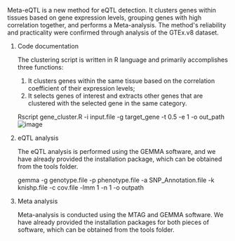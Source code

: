 Meta-eQTL is a new method for eQTL detection. It clusters genes within tissues based on gene expression levels, grouping genes with high correlation together, and performs a Meta-analysis. The method's reliability and practicality were confirmed through analysis of the GTEx.v8 dataset.

1. Code documentation
    
    The clustering script is written in R language and primarily accomplishes three functions: 
    1) It clusters genes within the same tissue based on the correlation coefficient of their expression levels; 
    2) It selects genes of interest and extracts other genes that are clustered with the selected gene in the same category.
    
    Rscript gene_cluster.R -i input.file -g target_gene -t 0.5 -e 1 -o out_path
   ![image](https://github.com/WHSmyself/Meta-eQTL/assets/43985955/c668b2ab-5af2-4c01-a83a-c175b66c3425)
2. eQTL analysis

   The eQTL analysis is performed using the GEMMA software, and we have already provided the installation package, which can be obtained from the tools folder.

   gemma -g genotype.file -p phenotype.file -a SNP_Annotation.file -k knishp.file -c cov.file -lmm 1 -n 1 -o outpath
3. Meta analysis

   Meta-analysis is conducted using the MTAG and GEMMA software. We have already provided the installation packages for both pieces of software, which can be obtained from the tools folder. 
    
